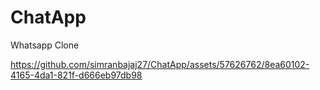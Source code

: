 # ChatApp
Whatsapp Clone


https://github.com/simranbajaj27/ChatApp/assets/57626762/8ea60102-4165-4da1-821f-d666eb97db98


